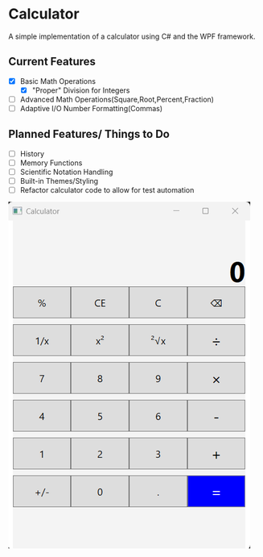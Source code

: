 # Calculator
A simple implementation of a calculator using C# and the WPF framework.
## Current Features
- [x] Basic Math Operations
    - [x] "Proper" Division for Integers
- [ ] Advanced Math Operations(Square,Root,Percent,Fraction)
- [ ] Adaptive I/O Number Formatting(Commas)
## Planned Features/ Things to Do
- [ ] History
- [ ] Memory Functions
- [ ] Scientific Notation Handling 
- [ ] Built-in Themes/Styling
- [ ] Refactor calculator code to allow for test automation
<img src = "https://github.com/MatthewMing11/Calculator/blob/main/calculator.png?raw=true">
